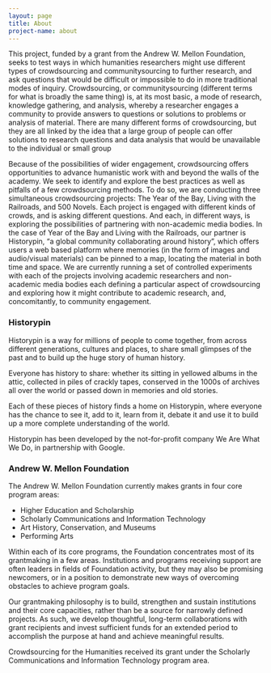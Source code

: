```yaml
---
layout: page
title: About
project-name: about
---
```


This project, funded by a grant from the Andrew W. Mellon Foundation, seeks to test ways in which humanities researchers might use different types of crowdsourcing and communitysourcing to further research, and ask questions that would be difficult or impossible to do in more traditional modes of inquiry.  Crowdsourcing, or communitysourcing (different terms for what is broadly the same thing) is, at its most basic, a mode of research, knowledge gathering, and analysis, whereby a researcher engages a community to provide answers to questions or solutions to problems or analysis of material.  There are many different forms of crowdsourcing, but they are all linked by the idea that a large group of people can offer solutions to research questions and data analysis that would be unavailable to the individual or small group

Because of the possibilities of wider engagement, crowdsourcing offers opportunities to advance humanistic work with and beyond the walls of the academy. We seek to identify and explore the best practices as well as pitfalls of a few crowdsourcing methods. To do so, we are conducting three simultaneous crowdsourcing projects: The Year of the Bay, Living with the Railroads, and 500 Novels.  Each project is engaged with different kinds of crowds, and is asking different questions.  And each, in different ways, is exploring the possibilities of partnering with non-academic media bodies.  In the case of Year of the Bay and Living with the Railroads, our partner is Historypin, “a global community collaborating around history”, which offers users a web based platform where memories (in the form of images and audio/visual materials) can be pinned to a map, locating the material in both time and space.  We are currently running a set of controlled experiments with each of the projects involving academic researchers and non-academic media bodies each defining a particular aspect of crowdsourcing and exploring how it might contribute to academic research, and, concomitantly, to community engagement.


### Historypin

Historypin is a way for millions of people to come together, from across different generations, cultures and places, to share small glimpses of the past and to build up the huge story of human history.

Everyone has history to share: whether its sitting in yellowed albums in the attic, collected in piles of crackly tapes, conserved in the 1000s of archives all over the world or passed down in memories and old stories.

Each of these pieces of history finds a home on Historypin, where everyone has the chance to see it, add to it, learn from it, debate it and use it to build up a more complete understanding of the world.

Historypin has been developed by the not-for-profit company We Are What We Do, in partnership with Google.

### Andrew W. Mellon Foundation

The Andrew W. Mellon Foundation currently makes grants in four core program areas: 

* Higher Education and Scholarship
* Scholarly Communications and Information Technology
* Art History, Conservation, and Museums
* Performing Arts

Within each of its core programs, the Foundation concentrates most of its grantmaking in a few areas. Institutions and programs receiving support are often leaders in fields of Foundation activity, but they may also be promising newcomers, or in a position to demonstrate new ways of overcoming obstacles to achieve program goals.

Our grantmaking philosophy is to build, strengthen and sustain institutions and their core capacities, rather than be a source for narrowly defined projects. As such, we develop thoughtful, long-term collaborations with grant recipients and invest sufficient funds for an extended period to accomplish the purpose at hand and achieve meaningful results.

Crowdsourcing for the Humanities received its grant under the Scholarly Communications and Information Technology program area.
